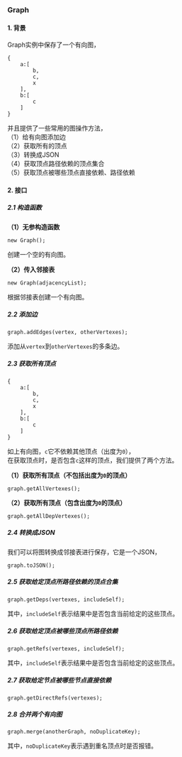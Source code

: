 ### Graph

#### 1. 背景
  
Graph实例中保存了一个有向图，  
```
{
    a:[
        b,
        c,
        x
    ],
    b:[
        c
    ]
}
```
  
并且提供了一些常用的图操作方法，  
（1）给有向图添加边  
（2）获取所有的顶点  
（3）转换成JSON  
（4）获取顶点路径依赖的顶点集合  
（5）获取顶点被哪些顶点直接依赖、路径依赖  
  
#### 2. 接口

##### 2.1 构造函数

**（1）无参构造函数**  
```
new Graph();
```
创建一个空的有向图。  

**（2）传入邻接表**  
```
new Graph(adjacencyList);
```
根据邻接表创建一个有向图。  

##### 2.2 添加边

```
graph.addEdges(vertex, otherVertexes);
```
添加从`vertex`到`otherVertexes`的多条边。  

##### 2.3 获取所有顶点

```
{
    a:[
        b,
        c,
        x
    ],
    b:[
        c
    ]
}
```
如上有向图，`c`它不依赖其他顶点（出度为`0`），  
在获取顶点时，是否包含`c`这样的顶点，我们提供了两个方法。  

**（1）获取所有顶点（不包括出度为`0`的顶点）**  

```
graph.getAllVertexes();
```

**（2）获取所有顶点（包含出度为`0`的顶点）**

```
graph.getAllDepVertexes();
```

##### 2.4 转换成JSON

我们可以将图转换成邻接表进行保存，它是一个JSON，  
```
graph.toJSON();
```

##### 2.5 获取给定顶点所路径依赖的顶点合集

```
graph.getDeps(vertexes, includeSelf);
```

其中，`includeSelf`表示结果中是否包含当前给定的这些顶点。  

##### 2.6 获取给定顶点被哪些顶点所路径依赖

```
graph.getRefs(vertexes, includeSelf);
```

其中，`includeSelf`表示结果中是否包含当前给定的这些顶点。  

##### 2.7 获取给定节点被哪些节点直接依赖

```
graph.getDirectRefs(vertexes);
```

##### 2.8 合并两个有向图

```
graph.merge(anotherGraph, noDuplicateKey);
```

其中，`noDuplicateKey`表示遇到重名顶点时是否报错。  
